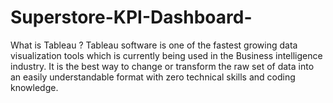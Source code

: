 # Superstore-KPI-Dashboard-
What is Tableau ? Tableau software is one of the fastest growing data visualization tools which is currently being used in the Business intelligence industry. It is the best way to change or transform the raw set of data into an easily understandable format with zero technical skills and coding knowledge.
